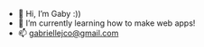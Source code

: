 - 👋 Hi, I’m Gaby :)) 
- 🌱 I’m currently learning how to make web apps!
- 📫 gabriellejco@gmail.com 

<!---
notgaby/notgaby is a ✨ special ✨ repository because its `README.md` (this file) appears on your GitHub profile.
You can click the Preview link to take a look at your changes.
--->
